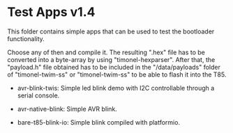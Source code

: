 # Test Apps v1.4 #

This folder contains simple apps that can be used to test the bootloader functionality.

Choose any of then and compile it. The resulting ".hex" file has to be converted into a byte-array by using "timonel-hexparser". After that, the "payload.h" file obtained has to be included in the "/data/payloads" folder of "timonel-twim-ss" or "timonel-twim-ss" to be able to flash it into the T85.

* avr-blink-twis: Simple led blink demo with I2C controllable through a serial console.

* avr-native-blink: Simple AVR blink.

* bare-t85-blink-io: Simple blink compiled with platformio.
